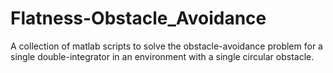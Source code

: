 # Flatness-Obstacle_Avoidance
A collection of matlab scripts to solve the obstacle-avoidance problem for a single double-integrator in an environment with a single circular obstacle.

